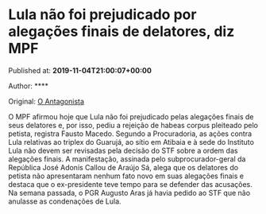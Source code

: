 
# Lula não foi prejudicado por alegações finais de delatores, diz MPF

Published at: **2019-11-04T21:00:07+00:00**

Author: ****

Original: [O Antagonista](https://www.oantagonista.com/brasil/lula-nao-foi-prejudicado-por-alegacoes-finais-de-delatores-diz-mpf/)

O MPF afirmou hoje que Lula não foi prejudicado pelas alegações finais de seus delatores e, por isso, pediu a rejeição de habeas corpus pleiteado pelo petista, registra Fausto Macedo.
Segundo a Procuradoria, as ações contra Lula relativas ao triplex do Guarujá, ao sítio em Atibaia e à sede do Instituto Lula não devem ser revisadas pela decisão do STF sobre a ordem das alegações finais.
A manifestação, assinada pelo subprocurador-geral da República José Adonis Callou de Araújo Sá, alega que os delatores do petista não apresentaram nenhum fato novo em suas alegações finais e destaca que o ex-presidente teve tempo para se defender das acusações.
Na semana passada, o PGR Augusto Aras já havia pedido ao STF que não anulasse as condenações de Lula.
